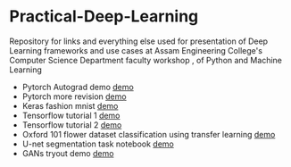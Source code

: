 # Practical-Deep-Learning
Repository for links and everything else used for presentation of Deep Learning frameworks and use cases at Assam Engineering College's Computer Science Department faculty workshop , of Python and Machine Learning

* Pytorch Autograd demo [demo](https://colab.research.google.com/drive/1NY2Nsffj794xPdSYxbXOxmVhbFbvx32b)
* Pytorch more revision [demo](https://colab.research.google.com/drive/1lUmkokqmQdWheNMfzEM0IdvtdIiU9N0L) 
* Keras fashion mnist [demo](https://colab.research.google.com/drive/1Oo3XftRyt4cqQHLSrmcvO_gkaQmouGh_)
* Tensorflow tutorial 1 [demo](https://colab.research.google.com/drive/14gkmSP7cjqcHemeX5P-6eymv-EXpH99v#scrollTo=YtLedulrBdEU)
* Tensorflow tutorial 2 [demo](https://colab.research.google.com/drive/1M-PqiEDl8HmOM6K3XkGOMnZvBvYI6ubt#scrollTo=0wUjhiIn2JWK)
* Oxford 101 flower dataset classification using transfer learning [demo](https://colab.research.google.com/drive/1YJFRyKGDwo4G8kUoYluuRyaub0DIOnTH)
* U-net segmentation task notebook [demo](https://colab.research.google.com/drive/134LTsLFO73E9ym8SiOoGi60oqFQX1vhP)
* GANs tryout demo [demo]()
